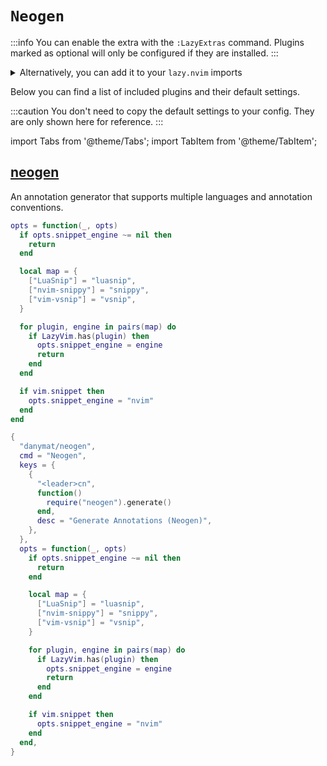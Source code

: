 # `Neogen`

<!-- plugins:start -->

:::info
You can enable the extra with the `:LazyExtras` command.
Plugins marked as optional will only be configured if they are installed.
:::

<details>
<summary>Alternatively, you can add it to your <code>lazy.nvim</code> imports</summary>

```lua title="lua/config/lazy.lua" {4}
require("lazy").setup({
  spec = {
    { "LazyVim/LazyVim", import = "lazyvim.plugins" },
    { import = "lazyvim.plugins.extras.coding.neogen" },
    { import = "plugins" },
  },
})
```

</details>

Below you can find a list of included plugins and their default settings.

:::caution
You don't need to copy the default settings to your config.
They are only shown here for reference.
:::

import Tabs from '@theme/Tabs';
import TabItem from '@theme/TabItem';

## [neogen](https://github.com/danymat/neogen)

An annotation generator that supports multiple languages and annotation conventions.

<Tabs>

<TabItem value="opts" label="Options">

```lua
opts = function(_, opts)
  if opts.snippet_engine ~= nil then
    return
  end

  local map = {
    ["LuaSnip"] = "luasnip",
    ["nvim-snippy"] = "snippy",
    ["vim-vsnip"] = "vsnip",
  }

  for plugin, engine in pairs(map) do
    if LazyVim.has(plugin) then
      opts.snippet_engine = engine
      return
    end
  end

  if vim.snippet then
    opts.snippet_engine = "nvim"
  end
end
```

</TabItem>


<TabItem value="code" label="Full Spec">

```lua
{
  "danymat/neogen",
  cmd = "Neogen",
  keys = {
    {
      "<leader>cn",
      function()
        require("neogen").generate()
      end,
      desc = "Generate Annotations (Neogen)",
    },
  },
  opts = function(_, opts)
    if opts.snippet_engine ~= nil then
      return
    end

    local map = {
      ["LuaSnip"] = "luasnip",
      ["nvim-snippy"] = "snippy",
      ["vim-vsnip"] = "vsnip",
    }

    for plugin, engine in pairs(map) do
      if LazyVim.has(plugin) then
        opts.snippet_engine = engine
        return
      end
    end

    if vim.snippet then
      opts.snippet_engine = "nvim"
    end
  end,
}
```

</TabItem>

</Tabs>

<!-- plugins:end -->
